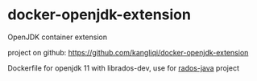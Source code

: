 # docker-openjdk-extension
OpenJDK container extension

project on github: https://github.com/kangliqi/docker-openjdk-extension

Dockerfile for openjdk 11 with librados-dev, use for [rados-java](https://github.com/ceph/rados-java) project
